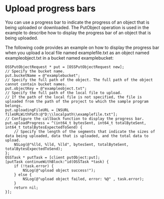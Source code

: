 # Upload progress bars

You can use a progress bar to indicate the progress of an object that is being uploaded or downloaded. The PutObject operation is used in the example to describe how to display the progress bar of an object that is being uploaded.

The following code provides an example on how to display the progress bar when you upload a local file named examplefile.txt as an object named exampleobject.txt in a bucket named examplebucket:

```
OSSPutObjectRequest * put = [OSSPutObjectRequest new];
// Specify the bucket name. 
put.bucketName = @"examplebucket";
// Specify the full path of the object. The full path of the object cannot contain bucket names. 
put.objectKey = @"exampleobject.txt";
// Specify the full path of the local file to upload. 
// If the path of the local file is not specified, the file is uploaded from the path of the project to which the sample program belongs. 
put.uploadingFileURL = [NSURL fileURLWithPath:@"D:\\localpath\\examplefile.txt"];
// Configure the callback function to display the progress bar. 
put.uploadProgress = ^(int64_t bytesSent, int64_t totalByteSent, int64_t totalBytesExpectedToSend) {
    // Specify the length of the segments that indicate the sizes of data being uploaded, data that is uploaded, and the total data to upload. 
    NSLog(@"%lld, %lld, %lld", bytesSent, totalByteSent, totalBytesExpectedToSend);
};
OSSTask * putTask = [client putObject:put];
[putTask continueWithBlock:^id(OSSTask *task) {
    if (!task.error) {
        NSLog(@"upload object success!");
    } else {
        NSLog(@"upload object failed, error: %@" , task.error);
    }
    return nil;
}];
```

